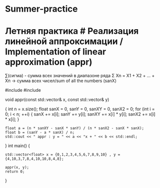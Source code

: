 # Summer-practice
# Летняя практика # Реализация линейной аппроксимации / Implementation of linear approximation (appr) 
∑(сигма) - сумма всех значений в диапазоне ряда	Σ Xn = X1 + X2 + ... + Xп -> сумма всех чисел/sum of all the numbers (sanX) 

#include <iostream> 
#include <vector> 

void appr(const std::vector<float>& x, const std::vector<float>& y) 

{ 
    int n = x.size(); 
    float sanX = 0, sanY = 0, sanXY = 0, sanX2 = 0; 
    for (int i = 0; i < n; ++i) 
    { 
        sanX += x[i]; 
        sanY += y[i]; 
        sanXY += x[i] * y[i]; 
        sanX2 += x[i] * x[i]; 
    } 
    
    float a = (n * sanXY - sanX * sanY) / (n * sanX2 - sanX * sanX); 
    float b = (sanY - a * sanX) / n; 
    std::cout << " appr : y = " << a << "x + " << b << std::endl; 
    
} 
int main() 
{ 

    std::vector<float> x = {0,1,2,3,4,5,6,7,8,9,10} , y = {4,10,3,7,8,4,10,10,8,4,8}; 
    
    appr(x, y); 
    return 0; 
    
}
